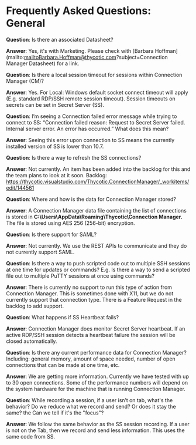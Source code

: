 [title]: #	(Frequently Asked Questions: General)
[tags]: #	(faq,error,failed,ss,connect,data,datasheet,SAML,help,heartbeat)
[priority]: #	(600)
# Frequently Asked Questions: General

**Question**: Is there an associated Datasheet?

**Answer**: Yes, it's with Marketing. Please check with [Barbara Hoffman](mailto:mailtoBarbara.Hoffman@thycotic.com?subject=Connection Manager Datasheet) for a link.

 

**Question**: Is there a local session timeout for sessions within Connection Manager (CM)?

**Answer**:  Yes. For Local: Windows default socket connect timeout will apply (E.g. standard RDP/SSH remote session timeout). Session timeouts on secrets can be set in Secret Server (SS).

 

**Question**: I’m seeing a Connection failed error message while trying to connect to SS: “Connection failed reason: Request to Secret Server failed. Internal server error. An error has occurred.” What does this mean?

**Answer**: Seeing this error upon connection to SS means the currently installed version of SS is lower than 10.7.



**Question**: Is there a way to refresh the SS connections?

**Answer**: Not currently. An item has been added into the backlog for this and the team plans to look at it soon. Backlog: https://thycotic.visualstudio.com/Thycotic.ConnectionManager/_workitems/edit/144561 

 

**Question**: Where and how is the data for Connection Manager stored?

**Answer**: A Connection Manager data file containing the list of connections is stored in **C:\Users\\AppData\Roaming\Thycotic\Connection Manager.** The file is stored using AES 256 (256-bit) encryption.

 

**Question**: Is there support for SAML?                                         

**Answer**: Not currently. We use the REST APIs to communicate and they do not currently support SAML. 



**Question**: Is there a way to push scripted code out to multiple SSH sessions at one time for updates or commands? E.g. Is there a way to send a scripted file out to multiple PuTTY sessions at once using commands? 

**Answer**: There is currently no support to run this type of action from Connection Manager. This is sometimes done with X11, but we do not currently support that connection type. There is a Feature Request in the backlog to add support.  



**Question**: What happens if SS Heartbeat fails?

**Answer**: Connection Manager does monitor Secret Server heartbeat. If an active RDP/SSH session detects a heartbeat failure the session will be closed automatically.



**Question**: Is there any current performance data for Connection Manager? Including: general memory, amount of space needed, number of open connections that can be made at one time, etc.

**Answer**: We are getting more information. Currently we have tested with up to 30 open connections. Some of the performance numbers will depend on the system hardware for the machine that is running Connection Manager.  

 

**Question**: While recording a session, if a user isn’t on tab, what's the behavior? Do we reduce what we record and send? Or does it stay the same? the Can we tell if it's the "focus"?

**Answer**: We follow the same behavior as the SS session recording. If a user is not on the Tab, then we record and send less information. This uses the same code from SS. 

